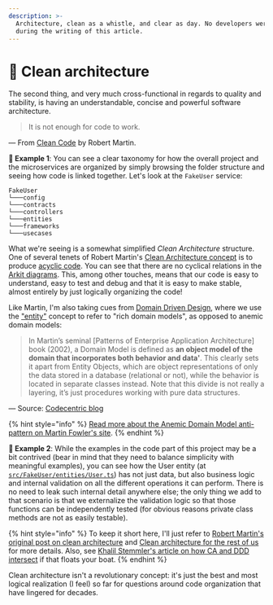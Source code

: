 ```yaml
---
description: >-
  Architecture, clean as a whistle, and clear as day. No developers were harmed
  during the writing of this article.
---
```


# 🛁 Clean architecture

The second thing, and very much cross-functional in regards to quality and stability, is having an understandable, concise and powerful software architecture.

> It is not enough for code to work.

— From [Clean Code](https://www.amazon.com/Clean-Code-Handbook-Software-Craftsmanship/dp/0132350882) by Robert Martin.

**🎯 Example 1**: You can see a clear taxonomy for how the overall project and the microservices are organized by simply browsing the folder structure and seeing how code is linked together. Let's look at the `FakeUser` service:

```
FakeUser
└───config
└───contracts
└───controllers
└───entities
└───frameworks
└───usecases
```

What we're seeing is a somewhat simplified _Clean Architecture_ structure. One of several tenets of Robert Martin's [Clean Architecture concept](https://blog.cleancoder.com/uncle-bob/2012/08/13/the-clean-architecture.html) is to produce [acyclic code](https://en.wikipedia.org/wiki/Directed_acyclic_graph). You can see that there are no cyclical relations in the [Arkit diagrams](workshop/architecture-diagrams/). This, among other touches, means that our code is easy to understand, easy to test and debug and that it is easy to make stable, almost entirely by just logically organizing the code!

Like Martin, I'm also taking cues from [Domain Driven Design](https://en.wikipedia.org/wiki/Domain-driven_design), where we use the ["entity"](https://khalilstemmler.com/articles/typescript-domain-driven-design/entities/) concept to refer to "rich domain models", as opposed to anemic domain models:

> In Martin’s seminal \[Patterns of Enterprise Application Architecture] book (2002), a Domain Model is defined as **an object model of the domain that incorporates both behavior and data'**. This clearly sets it apart from Entity Objects, which are object representations of only the data stored in a database (relational or not), while the behavior is located in separate classes instead. Note that this divide is not really a layering, it’s just procedures working with pure data structures.

— Source: [Codecentric blog](https://blog.codecentric.de/en/2019/10/ddd-vs-anemic-domain-models/)

{% hint style="info" %}
[Read more about the Anemic Domain Model anti-pattern on Martin Fowler's site](https://martinfowler.com/bliki/AnemicDomainModel.html).
{% endhint %}

**🎯 Example 2**: While the examples in the code part of this project may be a bit contrived (bear in mind that they need to balance simplicity with meaningful examples), you can see how the User entity (at [`src/FakeUser/entities/User.ts`](https://github.com/mikaelvesavuori/better-apis-workshop/blob/main/src/FakeUser/entities/User.ts)) has not just data, but also business logic and internal validation on all the different operations it can perform. There is no need to leak such internal detail anywhere else; the only thing we add to that scenario is that we externalize the validation logic so that those functions can be independently tested (for obvious reasons private class methods are not as easily testable).

{% hint style="info" %}
To keep it short here, I'll just refer to [Robert Martin's original post on clean architecture](https://blog.cleancoder.com/uncle-bob/2012/08/13/the-clean-architecture.html) and [Clean architecture for the rest of us](https://pusher.com/tutorials/clean-architecture-introduction/) for more details. Also, see [Khalil Stemmler's article on how CA and DDD intersect](https://khalilstemmler.com/articles/software-design-architecture/domain-driven-design-vs-clean-architecture/) if that floats your boat.
{% endhint %}

Clean architecture isn't a revolutionary concept: it's just the best and most logical realization (I feel) so far for questions around code organization that have lingered for decades.
